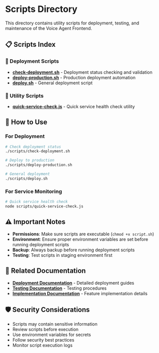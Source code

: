 # Scripts Directory

This directory contains utility scripts for deployment, testing, and maintenance of the Voice Agent Frontend.

## 📋 Scripts Index

### 🚀 Deployment Scripts
- **[check-deployment.sh](./check-deployment.sh)** - Deployment status checking and validation
- **[deploy-production.sh](./deploy-production.sh)** - Production deployment automation
- **[deploy.sh](./deploy.sh)** - General deployment script

### 🔧 Utility Scripts
- **[quick-service-check.js](./quick-service-check.js)** - Quick service health check utility

## 📖 How to Use

### For Deployment
```bash
# Check deployment status
./scripts/check-deployment.sh

# Deploy to production
./scripts/deploy-production.sh

# General deployment
./scripts/deploy.sh
```

### For Service Monitoring
```bash
# Quick service health check
node scripts/quick-service-check.js
```

## ⚠️ Important Notes

- **Permissions**: Make sure scripts are executable (`chmod +x script.sh`)
- **Environment**: Ensure proper environment variables are set before running deployment scripts
- **Backup**: Always backup before running deployment scripts
- **Testing**: Test scripts in staging environment first

## 🔗 Related Documentation

- **[Deployment Documentation](../docs/deployment/)** - Detailed deployment guides
- **[Testing Documentation](../docs/testing/)** - Testing procedures
- **[Implementation Documentation](../docs/implementation/)** - Feature implementation details

## 🛡️ Security Considerations

- Scripts may contain sensitive information
- Review scripts before execution
- Use environment variables for secrets
- Follow security best practices
- Monitor script execution logs 